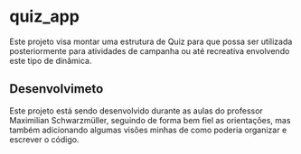 # quiz_app

Este projeto visa montar uma estrutura de Quiz para que possa ser utilizada posteriormente para atividades de campanha ou até recreativa envolvendo este tipo de dinâmica.

## Desenvolvimeto

Este projeto está sendo desenvolvido durante as aulas do professor Maximilian Schwarzmüller, seguindo de forma bem fiel as orientações, mas também adicionando algumas visões minhas de como poderia organizar e escrever o código.


